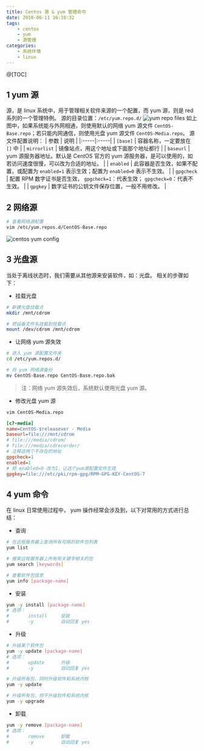 ```yaml
---
title: Centos 源 & yum 管理命令
date: 2018-06-11 16:10:32
tags:
    - centos
    - yum
    - 源管理
categories:
    - 系统环境
    - linux
---
```


@[TOC]

<!-- more -->

## 1 yum 源

源，是 linux 系统中，用于管理相关软件来源的一个配置，而 yum 源，则是 red 系列的一个管理特例。
源的目录位置：`/etc/yum.repo.d/`
![yum repo files](http://pic.hqmmw.com/markdown-img-paste-20180611163911778.png)
如上图中，如果系统能与外网相通，则使用默认的网络 yum 源文件 `CentOS-Base.repo`；若只能内网通信，则使用光盘 yum 源文件 `CentOS-Media.repo`。
源文件配置说明：
| 参数 | 说明 |
|:-----|:-----|
| `[base]` | 容器名称，一定要放在 `[]` 中 |
| `mirrorlist` | 镜像站点，用这个地址或下面那个地址都行 |
| `baseurl` | yum 源服务器地址。默认是 CentOS 官方的 yum 源服务器，是可以使用的，如若访问速度很慢，可以改为合适的地址。 |
| `enabled` | 此容器是否生效，如果不配置，或配置为 `enabled=1` 表示生效；配置为 `enabled=0` 表示不生效。 |
| `gpgcheck` | 配置 RPM 数字证书是否生效， `gpgcheck=1`：代表生效； `gpgcheck=0`：代表不生效。 |
| `gpgkey` | 数字证书的公钥文件保存位置，一般不用修改。 |

## 2 网络源
```bash
# 查看网络源配置
vim /etc/yum.repos.d/CentOS-Base.repo
```
![centos yum config](http://pic.hqmmw.com/markdown-img-paste-20180612091852727.png)

## 3 光盘源
当处于离线状态时，我们需要从其他源来安装软件，如：光盘。
相关的步骤如下：
* 挂载光盘
```bash
# 新建光盘挂载点
mkdir /mnt/cdrom

# 把设备文件名挂载到挂载点
mount /dev/cdrom /mnt/cdrom
```

* 让网络 yum 源失效
```bash
# 进入 yum 源配置文件夹
cd /etc/yum.repos.d/

# 将 yum 网络源备份
mv CentOS-Base.repo CentOS-Base.repo.bak
```
> 注：网络 yum 源失效后，系统默认使用光盘 yum 源。

* 修改光盘 yum 源
```bash
vim CentOS-Media.repo
```
```ini
[c7-media]
name=CentOS-$releasever - Media
baseurl=file:///mnt/cdrom
# file:///media/cdrom/
# file:///media/cdrecorder/
# 注释这两个不存在的地址
gpgcheck=1
enabled=1
# 把 enabled=0 改为1，让这个yum源配置文件生效
gpgkey=file:///etc/pki/rpm-gpg/RPM-GPG-KEY-CentOS-7
```

## 4 yum 命令
在 linux 日常使用过程中， yum 操作经常会涉及到，以下对常用的方式进行总结：
* 查询
```bash
# 在远程服务器上查询所有可用的软件包列表
yum list

# 搜索远程服务器上所有和关键字相关的包
yum search [keywords]

# 查看软件包信息
yum info [package-name]
```

* 安装
```bash
yum -y install [package-name]
# 选项：
#       install     安装
#       -y          自动回复 yes
```

* 升级
```bash
# 升级某个软件包
yum -y update [package-name]
# 选项：
#       update      升级
#       -y          自动回复 yes

# 升级所有包，同时升级软件和系统内核
yum -y update

# 升级所有包，但不升级软件和系统内核
yum -y upgrade
```

* 卸载
```bash
yum -y remove [package-name]
# 选项：
#       remove      卸载
#       -y          自动回复 yes
```
